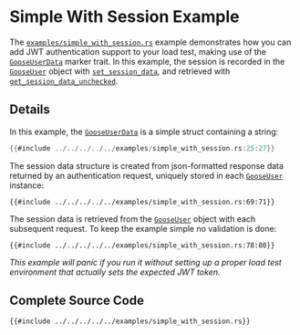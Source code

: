 # Simple With Session Example 

The [`examples/simple_with_session.rs`](https://github.com/tag1consulting/goose/blob/main/examples/simple_with_session.rs) example demonstrates how you can add JWT authentication support to your load test, making use of the [`GooseUserData`](https://docs.rs/goose/*/goose/goose/trait.GooseUserData.html) marker trait. In this example, the session is recorded in the [`GooseUser`](https://docs.rs/goose/*/goose/goose/struct.GooseUser.html) object with [`set_session_data`](https://docs.rs/goose/*/goose/goose/struct.GooseUser.html#method.set_session_data), and retrieved with [`get_session_data_unchecked`](https://docs.rs/goose/*/goose/goose/struct.GooseUser.html#method.get_session_data_unchecked).

## Details

In this example, the [`GooseUserData`](https://docs.rs/goose/*/goose/goose/trait.GooseUserData.html) is a simple struct containing a string:
```rust
{{#include ../../../../../examples/simple_with_session.rs:25:27}}
```

The session data structure is created from json-formatted response data returned by an authentication request, uniquely stored in each [`GooseUser`](https://docs.rs/goose/*/goose/goose/struct.GooseUser.html) instance:
```rust,ignore
{{#include ../../../../../examples/simple_with_session.rs:69:71}}
```

The session data is retrieved from the [`GooseUser`](https://docs.rs/goose/*/goose/goose/struct.GooseUser.html) object with each subsequent request. To keep the example simple no validation is done:
```rust,ignore
{{#include ../../../../../examples/simple_with_session.rs:78:80}}
```

_This example will panic if you run it without setting up a proper load test environment that actually sets the expected JWT token._

## Complete Source Code

```rust,ignore
{{#include ../../../../../examples/simple_with_session.rs}}
```
